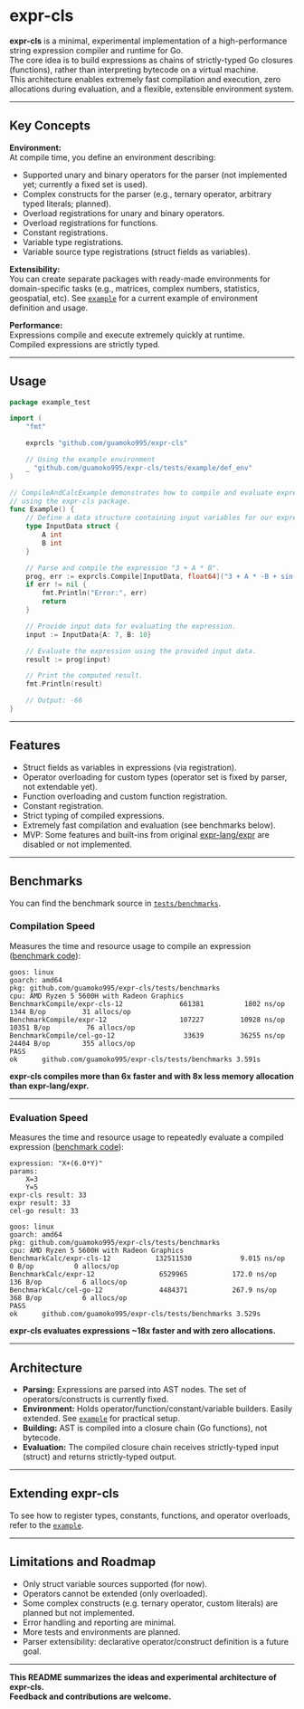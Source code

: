 # expr-cls

**expr-cls** is a minimal, experimental implementation of a high-performance string expression compiler and runtime for Go.  
The core idea is to build expressions as chains of strictly-typed Go closures (functions), rather than interpreting bytecode on a virtual machine.  
This architecture enables extremely fast compilation and execution, zero allocations during evaluation, and a flexible, extensible environment system.

---

## Key Concepts

**Environment:**  
At compile time, you define an environment describing:
- Supported unary and binary operators for the parser (not implemented yet; currently a fixed set is used).
- Complex constructs for the parser (e.g., ternary operator, arbitrary typed literals; planned).
- Overload registrations for unary and binary operators.
- Overload registrations for functions.
- Constant registrations.
- Variable type registrations.
- Variable source type registrations (struct fields as variables).

**Extensibility:**  
You can create separate packages with ready-made environments for domain-specific tasks (e.g., matrices, complex numbers, statistics, geospatial, etc).
See [`example`](https://github.com/guamoko995/expr-cls/tree/master/tests/example) for a current example of environment definition and usage.

**Performance:**  
Expressions compile and execute extremely quickly at runtime.  
Compiled expressions are strictly typed.

---

## Usage

```go
package example_test

import (
	"fmt"

	exprcls "github.com/guamoko995/expr-cls"

	// Using the example environment
	_ "github.com/guamoko995/expr-cls/tests/example/def_env"
)

// CompileAndCalcExample demonstrates how to compile and evaluate expressions
// using the expr-cls package.
func Example() {
	// Define a data structure containing input variables for our expression.
	type InputData struct {
		A int
		B int
	}

	// Parse and compile the expression "3 + A * B".
	prog, err := exprcls.Compile[InputData, float64]("3 + A * -B + sin(pi/2)")
	if err != nil {
		fmt.Println("Error:", err)
		return
	}

	// Provide input data for evaluating the expression.
	input := InputData{A: 7, B: 10}

	// Evaluate the expression using the provided input data.
	result := prog(input)

	// Print the computed result.
	fmt.Println(result)

	// Output: -66
}
```

---

## Features

- Struct fields as variables in expressions (via registration).
- Operator overloading for custom types (operator set is fixed by parser, not extendable yet).
- Function overloading and custom function registration.
- Constant registration.
- Strict typing of compiled expressions.
- Extremely fast compilation and evaluation (see benchmarks below).
- MVP: Some features and built-ins from original [expr-lang/expr](https://github.com/expr-lang/expr) are disabled or not implemented.

---

## Benchmarks

You can find the benchmark source in [`tests/benchmarks`](https://github.com/guamoko995/expr-cls/tree/master/tests/benchmarks).

### Compilation Speed

Measures the time and resource usage to compile an expression ([benchmark code](https://github.com/guamoko995/expr-cls/tree/master/tests/benchmarks)):

```
goos: linux
goarch: amd64
pkg: github.com/guamoko995/expr-cls/tests/benchmarks
cpu: AMD Ryzen 5 5600H with Radeon Graphics         
BenchmarkCompile/expr-cls-12         	  661381	      1802 ns/op	    1344 B/op	      31 allocs/op
BenchmarkCompile/expr-12             	  107227	     10928 ns/op	   10351 B/op	      76 allocs/op
BenchmarkCompile/cel-go-12           	   33639	     36255 ns/op	   24404 B/op	     355 allocs/op
PASS
ok  	github.com/guamoko995/expr-cls/tests/benchmarks	3.591s
```
**expr-cls compiles more than 6x faster and with 8x less memory allocation than expr-lang/expr.**

---

### Evaluation Speed

Measures the time and resource usage to repeatedly evaluate a compiled expression ([benchmark code](https://github.com/guamoko995/expr-cls/tree/master/tests/benchmarks)):

```
expression: "X+(6.0*Y)"
params:
	X=3
	Y=5
expr-cls result: 33
expr result: 33
cel-go result: 33

goos: linux
goarch: amd64
pkg: github.com/guamoko995/expr-cls/tests/benchmarks
cpu: AMD Ryzen 5 5600H with Radeon Graphics         
BenchmarkСalc/expr-cls-12          	132511530	         9.015 ns/op	       0 B/op	       0 allocs/op
BenchmarkСalc/expr-12              	 6529965	       172.0 ns/op	     136 B/op	       6 allocs/op
BenchmarkСalc/cel-go-12            	 4484371	       267.9 ns/op	     368 B/op	       6 allocs/op
PASS
ok  	github.com/guamoko995/expr-cls/tests/benchmarks	3.529s
```
**expr-cls evaluates expressions ~18x faster and with zero allocations.**

---

## Architecture

- **Parsing:** Expressions are parsed into AST nodes. The set of operators/constructs is currently fixed.
- **Environment:** Holds operator/function/constant/variable builders. Easily extended. See [`example`](https://github.com/guamoko995/expr-cls/tree/master/tests/example/) for practical setup.
- **Building:** AST is compiled into a closure chain (Go functions), not bytecode.
- **Evaluation:** The compiled closure chain receives strictly-typed input (struct) and returns strictly-typed output.

---

## Extending expr-cls

To see how to register types, constants, functions, and operator overloads, refer to the [`example`](https://github.com/guamoko995/expr-cls/tree/master/tests/example/).

---

## Limitations and Roadmap

- Only struct variable sources supported (for now).
- Operators cannot be extended (only overloaded).
- Some complex constructs (e.g. ternary operator, custom literals) are planned but not implemented.
- Error handling and reporting are minimal.
- More tests and environments are planned.
- Parser extensibility: declarative operator/construct definition is a future goal.

---

**This README summarizes the ideas and experimental architecture of expr-cls.  
Feedback and contributions are welcome.**